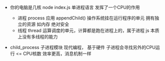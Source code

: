 - 你的电脑是几核
    node index.js 单进程语言
    发挥了一个CPU的作用
    - 进程 process
    应用 appendChild()
    操作系统挂在运行程序的单元
    拥有独立的资源 如内存 绝对安全
    - 线程 thread
    运算调度的单元，计算都是跑在进程上的，属于进程
    js 本质上没有多线程的能力

- child_process 子进程模块
    现代编程， 基于硬件
    子进程会寻找另外的CPU运行
    <= CPU核数
    效率更高，消息机制一样